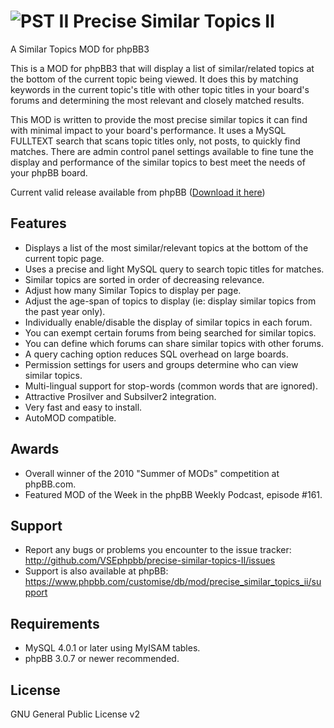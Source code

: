 ![PST II](http://mattfriedman.me/forum/images/binoc1.png "PST II") Precise Similar Topics II
==========================

A Similar Topics MOD for phpBB3

This is a MOD for phpBB3 that will display a list of similar/related topics at the bottom of the current topic being viewed. It does this by matching keywords in the current topic's title with other topic titles in your board's forums and determining the most relevant and closely matched results.

This MOD is written to provide the most precise similar topics it can find with minimal impact to your board's performance. It uses a MySQL FULLTEXT search that scans topic titles only, not posts, to quickly find matches. There are admin control panel settings available to fine tune the display and performance of the similar topics to best meet the needs of your phpBB board.

Current valid release available from phpBB ([Download it here](https://www.phpbb.com/customise/db/mod/precise_similar_topics_ii/)) 

Features
--------

* Displays a list of the most similar/relevant topics at the bottom of the current topic page.
* Uses a precise and light MySQL query to search topic titles for matches.
* Similar topics are sorted in order of decreasing relevance.
* Adjust how many Similar Topics to display per page.
* Adjust the age-span of topics to display (ie: display similar topics from the past year only).
* Individually enable/disable the display of similar topics in each forum.
* You can exempt certain forums from being searched for similar topics.
* You can define which forums can share similar topics with other forums.
* A query caching option reduces SQL overhead on large boards.
* Permission settings for users and groups determine who can view similar topics.
* Multi-lingual support for stop-words (common words that are ignored).
* Attractive Prosilver and Subsilver2 integration.
* Very fast and easy to install.
* AutoMOD compatible.

Awards
------

* Overall winner of the 2010 "Summer of MODs" competition at phpBB.com.
* Featured MOD of the Week in the phpBB Weekly Podcast, episode #161.

Support
-------

* Report any bugs or problems you encounter to the issue tracker: http://github.com/VSEphpbb/precise-similar-topics-II/issues
* Support is also available at phpBB: https://www.phpbb.com/customise/db/mod/precise_similar_topics_ii/support

Requirements
------------

* MySQL 4.0.1 or later using MyISAM tables.
* phpBB 3.0.7 or newer recommended.

License
-------

GNU General Public License v2
